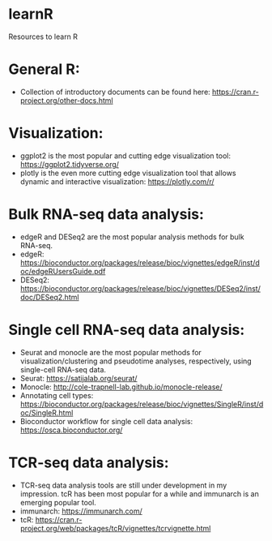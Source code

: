 # learnR
Resources to learn R

# General R:
- Collection of introductory documents can be found here: https://cran.r-project.org/other-docs.html

# Visualization:
- ggplot2 is the most popular and cutting edge visualization tool: https://ggplot2.tidyverse.org/
- plotly is the even more cutting edge visualization tool that allows dynamic and interactive visualization: https://plotly.com/r/

# Bulk RNA-seq data analysis:
- edgeR and DESeq2 are the most popular analysis methods for bulk RNA-seq.
- edgeR: https://bioconductor.org/packages/release/bioc/vignettes/edgeR/inst/doc/edgeRUsersGuide.pdf
- DESeq2: https://bioconductor.org/packages/release/bioc/vignettes/DESeq2/inst/doc/DESeq2.html

# Single cell RNA-seq data analysis:
- Seurat and monocle are the most popular methods for visualization/clustering and pseudotime analyses, respectively, using single-cell RNA-seq data.  
- Seurat: https://satijalab.org/seurat/
- Monocle: http://cole-trapnell-lab.github.io/monocle-release/
- Annotating cell types: https://bioconductor.org/packages/release/bioc/vignettes/SingleR/inst/doc/SingleR.html
- Bioconductor workflow for single cell data analysis: https://osca.bioconductor.org/

# TCR-seq data analysis:
- TCR-seq data analysis tools are still under development in my impression. tcR has been most popular for a while and immunarch is an emerging popular tool.
- immunarch: https://immunarch.com/
- tcR: https://cran.r-project.org/web/packages/tcR/vignettes/tcrvignette.html
